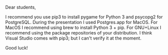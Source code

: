 Dear students,

I recommend you use pip3 to install pygame for Python 3 and psycopg2 for PostgreSQL.
During the presentation I used Postgres.app for MacOS.
For MacOS I recommend using brew to install Python 3 + pip.
For GNU+Linux I recommend using the package repositories of your distribution.
I think Visual Studio comes with pip3; but I can't verify it at the moment.

Good luck!
